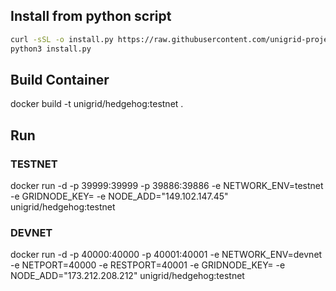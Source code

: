 ## Install from python script
```bash
curl -sSL -o install.py https://raw.githubusercontent.com/unigrid-project/hedgehog-docker/master/install.py
python3 install.py
```

## Build Container
docker build -t unigrid/hedgehog:testnet .

## Run
### TESTNET
docker run -d -p 39999:39999 -p 39886:39886 -e NETWORK_ENV=testnet -e GRIDNODE_KEY=<gridnode key> -e NODE_ADD="149.102.147.45" unigrid/hedgehog:testnet
### DEVNET
docker run -d -p 40000:40000 -p 40001:40001 -e NETWORK_ENV=devnet -e NETPORT=40000 -e RESTPORT=40001 -e GRIDNODE_KEY=<gridnode key> -e NODE_ADD="173.212.208.212" unigrid/hedgehog:testnet 



